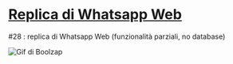 # [Replica di Whatsapp Web](https://boolzap.netlify.app/)
#28 : replica di Whatsapp Web (funzionalità parziali, no database)

<img src='' alt='Gif di Boolzap' />
